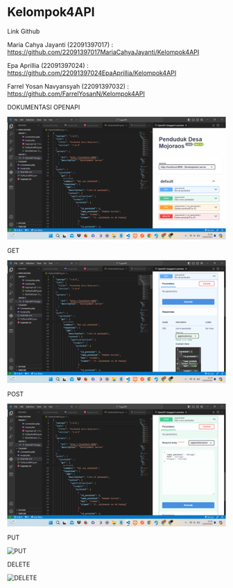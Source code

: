 # Kelompok4API
Link Github

Maria Cahya Jayanti				  (22091397017)  : https://github.com/22091397017MariaCahyaJayanti/Kelompok4API 

Epa Aprillia					      (22091397024)  : https://github.com/22091397024EpaAprillia/Kelompok4API 

Farrel Yosan Navyansyah			(22091397032)  : https://github.com/FarrelYosanN/Kelompok4API

DOKUMENTASI OPENAPI

![Dokumentasi OpenAPI](https://github.com/FarrelYosanN/Kelompok4API/blob/main/SS%20OpenAPI.png)

GET

![GET](https://github.com/FarrelYosanN/Kelompok4API/blob/main/Dokumentasi%20OpenAPI%20GET.png)

POST

![POST](https://github.com/FarrelYosanN/Kelompok4API/blob/main/Dokumentasi%20OpenAPI%20Post.png)

PUT

![PUT]()

DELETE

![DELETE]()
